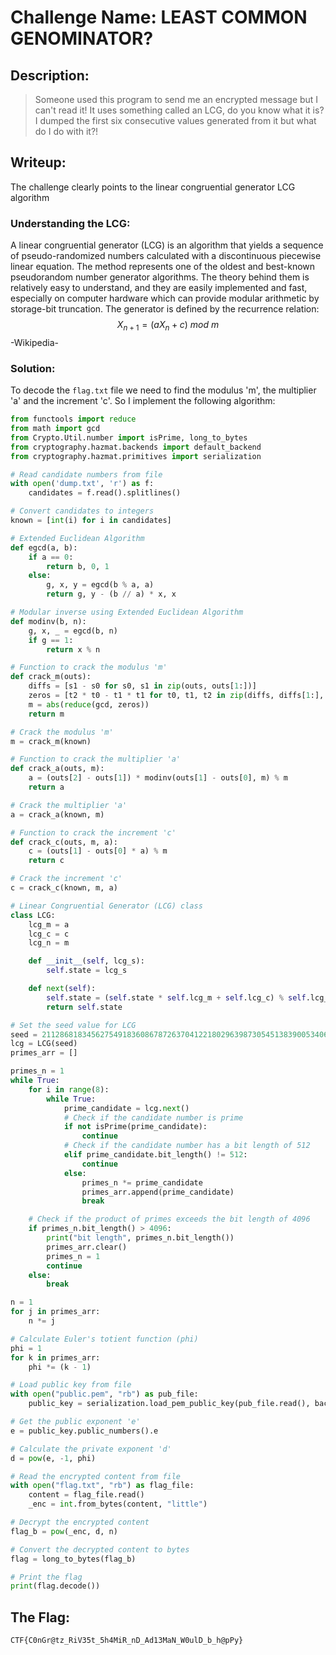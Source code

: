 # Challenge Name: LEAST COMMON GENOMINATOR?

## Description:
> Someone used this program to send me an encrypted message but I can't read it! It uses something called an LCG, do you know what it is? I dumped the first six consecutive values generated from it but what do I do with it?!

## Writeup:
The challenge clearly points to the linear congruential generator LCG algorithm
### Understanding the LCG:
A linear congruential generator (LCG) is an algorithm that yields a sequence of pseudo-randomized numbers calculated with a discontinuous piecewise linear equation. The method represents one of the oldest and best-known pseudorandom number generator algorithms. The theory behind them is relatively easy to understand, and they are easily implemented and fast, especially on computer hardware which can provide modular arithmetic by storage-bit truncation.
The generator is defined by the recurrence relation:
$$ X_{n+1} = (aX_{n} + c) \  mod \ m $$
-Wikipedia-
### Solution:
To decode the `flag.txt` file we need to find the modulus 'm', the multiplier 'a' and the increment 'c'. So I implement the following algorithm:

```python
from functools import reduce
from math import gcd
from Crypto.Util.number import isPrime, long_to_bytes
from cryptography.hazmat.backends import default_backend
from cryptography.hazmat.primitives import serialization

# Read candidate numbers from file
with open('dump.txt', 'r') as f:
    candidates = f.read().splitlines()

# Convert candidates to integers
known = [int(i) for i in candidates]

# Extended Euclidean Algorithm
def egcd(a, b):
    if a == 0:
        return b, 0, 1
    else:
        g, x, y = egcd(b % a, a)
        return g, y - (b // a) * x, x

# Modular inverse using Extended Euclidean Algorithm
def modinv(b, n):
    g, x, _ = egcd(b, n)
    if g == 1:
        return x % n

# Function to crack the modulus 'm'
def crack_m(outs):
    diffs = [s1 - s0 for s0, s1 in zip(outs, outs[1:])]
    zeros = [t2 * t0 - t1 * t1 for t0, t1, t2 in zip(diffs, diffs[1:], diffs[2:])]
    m = abs(reduce(gcd, zeros))
    return m

# Crack the modulus 'm'
m = crack_m(known)

# Function to crack the multiplier 'a'
def crack_a(outs, m):
    a = (outs[2] - outs[1]) * modinv(outs[1] - outs[0], m) % m
    return a

# Crack the multiplier 'a'
a = crack_a(known, m)

# Function to crack the increment 'c'
def crack_c(outs, m, a):
    c = (outs[1] - outs[0] * a) % m
    return c

# Crack the increment 'c'
c = crack_c(known, m, a)

# Linear Congruential Generator (LCG) class
class LCG:
    lcg_m = a
    lcg_c = c
    lcg_n = m

    def __init__(self, lcg_s):
        self.state = lcg_s

    def next(self):
        self.state = (self.state * self.lcg_m + self.lcg_c) % self.lcg_n
        return self.state

# Set the seed value for LCG
seed = 211286818345627549183608678726370412218029639873054513839005340650674982169404937862395980568550063504804783328450267566224937880641772833325018028629959635
lcg = LCG(seed)
primes_arr = []

primes_n = 1
while True:
    for i in range(8):
        while True:
            prime_candidate = lcg.next()
            # Check if the candidate number is prime
            if not isPrime(prime_candidate):
                continue
            # Check if the candidate number has a bit length of 512
            elif prime_candidate.bit_length() != 512:
                continue
            else:
                primes_n *= prime_candidate
                primes_arr.append(prime_candidate)
                break

    # Check if the product of primes exceeds the bit length of 4096
    if primes_n.bit_length() > 4096:
        print("bit length", primes_n.bit_length())
        primes_arr.clear()
        primes_n = 1
        continue
    else:
        break

n = 1
for j in primes_arr:
    n *= j

# Calculate Euler's totient function (phi)
phi = 1
for k in primes_arr:
    phi *= (k - 1)

# Load public key from file
with open("public.pem", "rb") as pub_file:
    public_key = serialization.load_pem_public_key(pub_file.read(), backend=default_backend())

# Get the public exponent 'e'
e = public_key.public_numbers().e

# Calculate the private exponent 'd'
d = pow(e, -1, phi)

# Read the encrypted content from file
with open("flag.txt", "rb") as flag_file:
    content = flag_file.read()
    _enc = int.from_bytes(content, "little")

# Decrypt the encrypted content
flag_b = pow(_enc, d, n)

# Convert the decrypted content to bytes
flag = long_to_bytes(flag_b)

# Print the flag
print(flag.decode())
```

## The Flag:
```CTF{C0nGr@tz_RiV35t_5h4MiR_nD_Ad13MaN_W0ulD_b_h@pPy}```